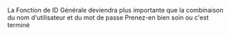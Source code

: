 La Fonction de ID Générale
deviendra plus importante que la combinaison du nom d'utilisateur et du mot de passe
Prenez-en bien soin ou c'est terminé
